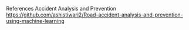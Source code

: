 References
Accident Analysis and Prevention
https://github.com/ashistiwari2/Road-accident-analysis-and-prevention-using-machine-learning

